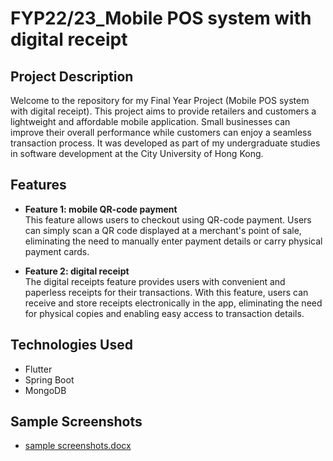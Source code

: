 # FYP22/23_Mobile POS system with digital receipt

## Project Description
Welcome to the repository for my Final Year Project (Mobile POS system with digital receipt). This project aims to provide retailers and customers a lightweight and affordable mobile application. Small businesses can improve their overall performance while customers can enjoy a seamless transaction process. It was developed as part of my undergraduate studies in software development at the City University of Hong Kong.

## Features
- **Feature 1: mobile QR-code payment** <br />
This feature allows users to checkout using QR-code payment. Users can simply scan a QR code displayed at a merchant's point of sale, eliminating the need to manually enter payment details or carry physical payment cards.

- **Feature 2: digital receipt** <br />
The digital receipts feature provides users with convenient and paperless receipts for their transactions. With this feature, users can receive and store receipts electronically in the app, eliminating the need for physical copies and enabling easy access to transaction details.

## Technologies Used
- Flutter
- Spring Boot
- MongoDB

## Sample Screenshots
- [sample screenshots.docx](https://github.com/jackykwan/FYP/files/12335758/sample.screenshots.docx)
